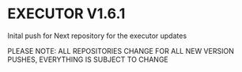 # EXECUTOR V1.6.1
Inital push for 
Next repository for the executor updates

PLEASE NOTE: ALL REPOSITORIES CHANGE FOR ALL NEW VERSION PUSHES, EVERYTHING IS SUBJECT TO CHANGE
